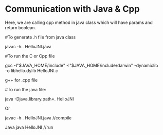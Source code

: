 # Communication with Java & Cpp

Here, we are calling cpp method in java class which will have params and return boolean. 

#To generate .h file from java class

javac -h . HelloJNI.java

#To run the C or Cpp file

gcc -I"$JAVA_HOME/include" -I"$JAVA_HOME/include/darwin" -dynamiclib -o libhello.dylib HelloJNI.c

g++ for .cpp file 


#To run the java file:

java -Djava.library.path=. HelloJNI

Or

javac -h . HelloJNI.java  //compile

Java java HelloJNI //run 

